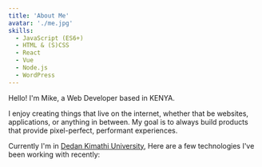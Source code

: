 ```yaml
---
title: 'About Me'
avatar: './me.jpg'
skills:
  - JavaScript (ES6+)
  - HTML & (S)CSS
  - React
  - Vue
  - Node.js
  - WordPress
---
```


Hello! I'm Mike, a Web Developer based in KENYA.

I enjoy creating things that live on the internet, whether that be websites, applications, or anything in between. My goal is to always build products that provide pixel-perfect, performant experiences.

Currently I'm in [Dedan Kimathi University](https://dkut.ac.ke/),
Here are a few technologies I've been working with recently:
